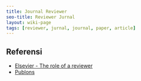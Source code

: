 ```yaml
---
title: Journal Reviewer
seo-title: Reviewer Jurnal
layout: wiki-page
tags: [reviewer, jurnal, journal, paper, article]
---
```


## Referensi
- [Elsevier - The role of a reviewer](https://www.elsevier.com/reviewers/role)
- [Publons](https://publons.com/about/home/)

